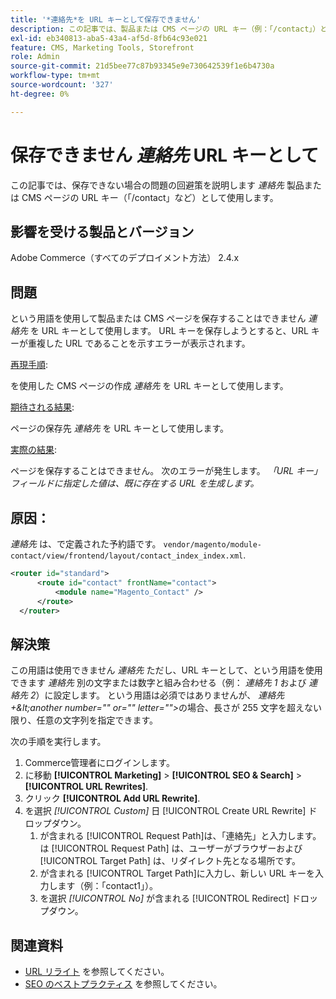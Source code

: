 ```yaml
---
title: '*連絡先*を URL キーとして保存できません'
description: この記事では、製品または CMS ページの URL キー（例：「/contact」）として*contact*を保存できない場合の問題の回避策を説明します。 URL キーを保存しようとすると、URL キーが重複した URL であることを示すエラーが表示されます。
exl-id: eb340813-aba5-43a4-af5d-8fb64c93e021
feature: CMS, Marketing Tools, Storefront
role: Admin
source-git-commit: 21d5bee77c87b93345e9e730642539f1e6b4730a
workflow-type: tm+mt
source-wordcount: '327'
ht-degree: 0%

---
```


# 保存できません *連絡先* URL キーとして

この記事では、保存できない場合の問題の回避策を説明します *連絡先* 製品または CMS ページの URL キー（「/contact」など）として使用します。

## 影響を受ける製品とバージョン

Adobe Commerce（すべてのデプロイメント方法） 2.4.x

## 問題

という用語を使用して製品または CMS ページを保存することはできません *連絡先* を URL キーとして使用します。 URL キーを保存しようとすると、URL キーが重複した URL であることを示すエラーが表示されます。

<u>再現手順</u>:

を使用した CMS ページの作成 *連絡先* を URL キーとして使用します。

<u>期待される結果</u>:

ページの保存先 *連絡先* を URL キーとして使用します。

<u>実際の結果</u>:

ページを保存することはできません。 次のエラーが発生します。 *「URL キー」フィールドに指定した値は、既に存在する URL を生成します。*

## 原因：

*連絡先* は、で定義された予約語です。 `vendor/magento/module-contact/view/frontend/layout/contact_index_index.xml`.

```xml
<router id="standard">
      <route id="contact" frontName="contact">
          <module name="Magento_Contact" />
      </route>
  </router>
```

## 解決策

この用語は使用できません *連絡先* ただし、URL キーとして、という用語を使用できます *連絡先* 別の文字または数字と組み合わせる（例： *連絡先 1* および *連絡先 2*）に設定します。 という用語は必須ではありませんが、 *連絡先+\&lt;another number=&quot;&quot; or=&quot;&quot; letter=&quot;&quot;>*&#x200B;の場合、長さが 255 文字を超えない限り、任意の文字列を指定できます。

次の手順を実行します。

1. Commerce管理者にログインします。
1. に移動 **[!UICONTROL Marketing]** > **[!UICONTROL SEO & Search]** > **[!UICONTROL URL Rewrites]**.
1. クリック **[!UICONTROL Add URL Rewrite]**.
1. を選択 *[!UICONTROL Custom]* 日 [!UICONTROL Create URL Rewrite] ドロップダウン。
   1. が含まれる [!UICONTROL Request Path]は、「連絡先」と入力します。 は [!UICONTROL Request Path] は、ユーザーがブラウザーおよび [!UICONTROL Target Path] は、リダイレクト先となる場所です。
   1. が含まれる [!UICONTROL Target Path]に入力し、新しい URL キーを入力します（例：「contact1」）。
   1. を選択 *[!UICONTROL No]* が含まれる [!UICONTROL Redirect] ドロップダウン。

## 関連資料

* [URL リライト](https://docs.magento.com/user-guide/marketing/url-rewrite.html) を参照してください。
* [SEO のベストプラクティス](https://docs.magento.com/user-guide/marketing/seo-best-practices.html) を参照してください。
